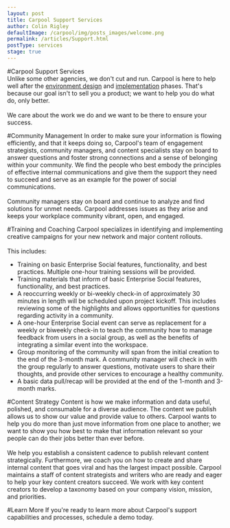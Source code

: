 ```yaml
---
layout: post
title: Carpool Support Services
author: Colin Rigley
defaultImage: /carpool/img/posts_images/welcome.png
permalink: /articles/Support.html
postType: services
stage: true
---
```

#Carpool Support Services  
Unlike some other agencies, we don't cut and run. Carpool is here to help well after the [environment design](/articles/Environment-Design.html "Environment Design") and [implementation](/articles/Implementation.html "Implementation Strategy") phases. That's because our goal isn't to sell you a product; we want to help you do what do, only better.
<br><br>
We care about the work we do and we want to be there to ensure your success.  

#Community Management
In order to make sure your information is flowing efficiently, and that it keeps doing so, Carpool's team of engagement strategists, community managers, and content specialists stay on board to answer questions and foster strong connections and a sense of belonging within your community. We find the people who best embody the principles of effective internal communications and give them the support they need to succeed and serve as an example for the power of social communications.
<br><br>
Community managers stay on board and continue to analyze and find solutions for unmet needs. Carpool addresses issues as they arise and keeps your workplace community vibrant, open, and engaged.  

#Training and Coaching
Carpool specializes in identifying and implementing creative campaigns for your new network and major content rollouts.
<br><br>
This includes:

+   Training on basic Enterprise Social features, functionality, and best practices. Multiple one-hour training sessions will be provided.
+   Training materials that inform of basic Enterprise Social features, functionality, and best practices.
+   A reoccurring weekly or bi-weekly check-in of approximately 30 minutes in length will be scheduled upon project kickoff. This includes reviewing some of the highlights and allows opportunities for questions regarding activity in a community.
+   A one-hour Enterprise Social event can serve as replacement for a weekly or biweekly check-in to teach the community how to manage feedback from users in a social group, as well as the benefits of integrating a similar event into the workspace.
+   Group monitoring of the community will span from the initial creation to the end of the 3-month mark. A community manager will check in with the group regularly to answer questions, motivate users to share their thoughts, and provide other services to encourage a healthy community.
+   A basic data pull/recap will be provided at the end of the 1-month and 3-month marks.

#Content Strategy
Content is how we make information and data useful, polished, and consumable for a diverse audience. The content we publish allows us to show our value and provide value to others. Carpool wants to help you do more than just move information from one place to another; we want to show you how best to make that information relevant so your people can do their jobs better than ever before.
<br><br>
We help you establish a consistent cadence to publish relevant content strategically. Furthermore, we coach you on how to create and share internal content that goes viral and has the largest impact possible. Carpool maintains a staff of content strategists and writers who are ready and eager to help your key content creators succeed. We work with key content creators to develop a taxonomy based on your company vision, mission, and priorities.  

#Learn More
If you're ready to learn more about Carpool's support capabilities and processes, schedule a demo today.
